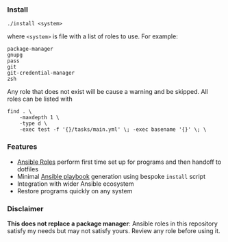 ### Install

```
./install <system>
```

where `<system>` is file with a list of roles to use. For example:

```
package-manager
gnupg
pass
git
git-credential-manager
zsh
```

Any role that does not exist will be cause a warning and be skipped. All roles
can be listed with

```
find . \
    -maxdepth 1 \
    -type d \
    -exec test -f '{}/tasks/main.yml' \; -exec basename '{}' \; \
```

### Features

- [Ansible Roles] perform first time set up for programs and then handoff to dotfiles
- Minimal [Ansible playbook] generation using bespoke `install` script
- Integration with wider Ansible ecosystem
- Restore programs quickly on any system

### Disclaimer

**This does not replace a package manager**: Ansible roles in this repository
satisfy my needs but may not satisfy yours. Review any role before using it.

[Ansible Roles]: https://github.com/ansible/ansible-documentation/blob/HEAD/docs/docsite/rst/playbook_guide/playbooks_reuse_roles.rst
[Ansible playbook]: https://github.com/ansible/ansible-documentation/blob/HEAD/docs/docsite/rst/playbook_guide/playbooks_intro.rst
